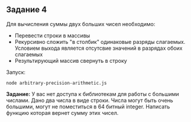 ## Задание 4

Для вычисления суммы двух больших чисел необходимо:
* Перевести строки в массивы
* Рекурсивно сложить "в столбик" одинаковые разряды слагаемых. Условием выхода является отсутсвие значений в разрядах обоих слагаемых
* Результирующий массив свернуть в строку

Запуск:
```
node arbitrary-precision-arithmetic.js
```

**Задание:** У вас нет доступа к библиотекам для работы с большими числами. Дано два числа в виде строки. Числа могут быть очень большими, могут не поместиться в 64 битный integer. Написать функцию которая вернет сумму этих чисел.